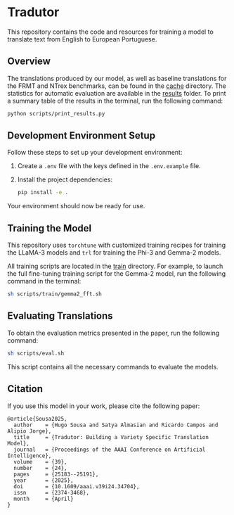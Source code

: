 # Tradutor
This repository contains the code and resources for training a model to translate text from English to European Portuguese.

## Overview

The translations produced by our model, as well as baseline translations for the FRMT and NTrex benchmarks, can be found in the [cache](cache/) directory. The statistics for automatic evaluation are available in the [results](results/) folder. To print a summary table of the results in the terminal, run the following command:

```bash
python scripts/print_results.py
```

## Development Environment Setup

Follow these steps to set up your development environment:

1. Create a `.env` file with the keys defined in the `.env.example` file.

2. Install the project dependencies:

    ```bash
    pip install -e .
    ```

Your environment should now be ready for use.

## Training the Model

This repository uses `torchtune` with customized training recipes for training the LLaMA-3 models and `trl` for training the Phi-3 and Gemma-2 models.

All training scripts are located in the [train](scripts/train/) directory. For example, to launch the full fine-tuning training script for the Gemma-2 model, run the following command in the terminal:

```bash
sh scripts/train/gemma2_fft.sh
```

## Evaluating Translations

To obtain the evaluation metrics presented in the paper, run the following command:

```bash
sh scripts/eval.sh
```

This script contains all the necessary commands to evaluate the models.


## Citation

If you use this model in your work, please cite the following paper:
```
@article{Sousa2025,
  author    = {Hugo Sousa and Satya Almasian and Ricardo Campos and Alipio Jorge},
  title     = {Tradutor: Building a Variety Specific Translation Model},
  journal   = {Proceedings of the AAAI Conference on Artificial Intelligence},
  volume    = {39},
  number    = {24},
  pages     = {25183--25191},
  year      = {2025},
  doi       = {10.1609/aaai.v39i24.34704},
  issn      = {2374-3468},
  month     = {April}
}
```
